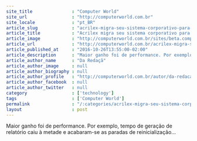 ```yaml
---
site_title               : "Computer World"
site_url                 : "http://computerworld.com.br"
site_locale              : "pt_BR"
article_slug             : "acrilex-migra-seu-sistema-corporativo-para-a-nova-plataforma-iscobol"
article_title            : "Acrilex migra seu sistema corporativo para a nova plataforma isCobol"
article_image            : "http://computerworld.com.br/sites/beta.computerworld.com.br/files/news_articles/acrilex.jpg"
article_url              : "http://computerworld.com.br/acrilex-migra-seu-sistema-corporativo-para-nova-plataforma-iscobol"
article_published_at     : "2016-10-26T13:55:00-02:00"
article_description      : "Maior ganho foi de performance. Por exemplo, tempo de geração de relatório caiu à metade e acabaram-se as paradas de reinicialização..."
article_author_name      : "Da Redaçã"
article_author_image     : null
article_author_biography : null
article_author_profile   : "http://computerworld.com.br/autor/da-redacao"
article_author_facebook  : null
article_author_twitter   : null
category                 : ['technology']
tags                     : ['Computer World']
permalink                : "/:categories/acrilex-migra-seu-sistema-corporativo-para-a-nova-plataforma-iscobol/"
layout                   : post
---
```


Maior ganho foi de performance. Por exemplo, tempo de geração de relatório caiu à metade e acabaram-se as paradas de reinicialização...
